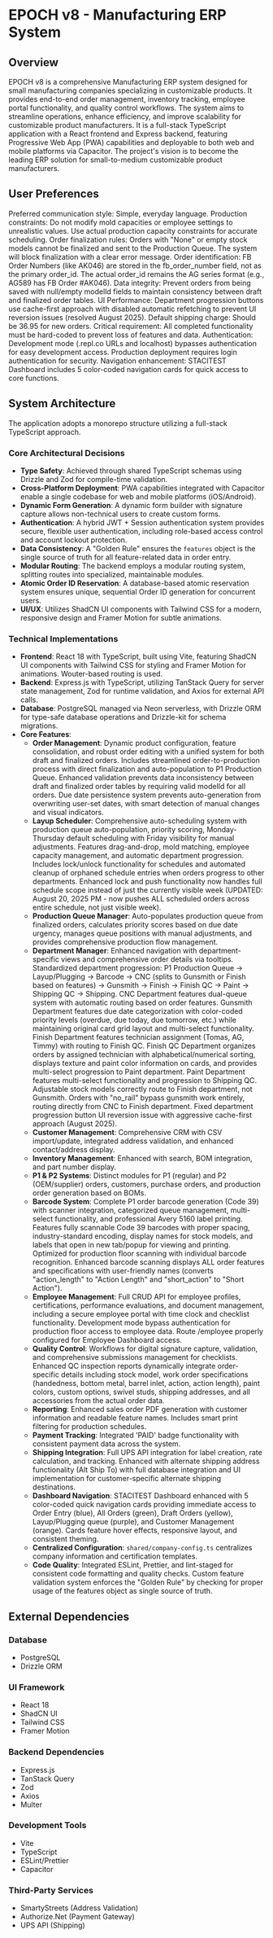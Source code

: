 # EPOCH v8 - Manufacturing ERP System

## Overview
EPOCH v8 is a comprehensive Manufacturing ERP system designed for small manufacturing companies specializing in customizable products. It provides end-to-end order management, inventory tracking, employee portal functionality, and quality control workflows. The system aims to streamline operations, enhance efficiency, and improve scalability for customizable product manufacturers. It is a full-stack TypeScript application with a React frontend and Express backend, featuring Progressive Web App (PWA) capabilities and deployable to both web and mobile platforms via Capacitor. The project's vision is to become the leading ERP solution for small-to-medium customizable product manufacturers.

## User Preferences
Preferred communication style: Simple, everyday language.
Production constraints: Do not modify mold capacities or employee settings to unrealistic values. Use actual production capacity constraints for accurate scheduling.
Order finalization rules: Orders with "None" or empty stock models cannot be finalized and sent to the Production Queue. The system will block finalization with a clear error message.
Order identification: FB Order Numbers (like AK046) are stored in the fb_order_number field, not as the primary order_id. The actual order_id remains the AG series format (e.g., AG589 has FB Order #AK046).
Data integrity: Prevent orders from being saved with null/empty modelId fields to maintain consistency between draft and finalized order tables.
UI Performance: Department progression buttons use cache-first approach with disabled automatic refetching to prevent UI reversion issues (resolved August 2025).
Default shipping charge: Should be 36.95 for new orders.
Critical requirement: All completed functionality must be hard-coded to prevent loss of features and data.
Authentication: Development mode (.repl.co URLs and localhost) bypasses authentication for easy development access. Production deployment requires login authentication for security.
Navigation enhancement: STACITEST Dashboard includes 5 color-coded navigation cards for quick access to core functions.

## System Architecture
The application adopts a monorepo structure utilizing a full-stack TypeScript approach.

### Core Architectural Decisions
-   **Type Safety**: Achieved through shared TypeScript schemas using Drizzle and Zod for compile-time validation.
-   **Cross-Platform Deployment**: PWA capabilities integrated with Capacitor enable a single codebase for web and mobile platforms (iOS/Android).
-   **Dynamic Form Generation**: A dynamic form builder with signature capture allows non-technical users to create custom forms.
-   **Authentication**: A hybrid JWT + Session authentication system provides secure, flexible user authentication, including role-based access control and account lockout protection.
-   **Data Consistency**: A "Golden Rule" ensures the `features` object is the single source of truth for all feature-related data in order entry.
-   **Modular Routing**: The backend employs a modular routing system, splitting routes into specialized, maintainable modules.
-   **Atomic Order ID Reservation**: A database-based atomic reservation system ensures unique, sequential Order ID generation for concurrent users.
-   **UI/UX**: Utilizes ShadCN UI components with Tailwind CSS for a modern, responsive design and Framer Motion for subtle animations.

### Technical Implementations
-   **Frontend**: React 18 with TypeScript, built using Vite, featuring ShadCN UI components with Tailwind CSS for styling and Framer Motion for animations. Wouter-based routing is used.
-   **Backend**: Express.js with TypeScript, utilizing TanStack Query for server state management, Zod for runtime validation, and Axios for external API calls.
-   **Database**: PostgreSQL managed via Neon serverless, with Drizzle ORM for type-safe database operations and Drizzle-kit for schema migrations.
-   **Core Features**:
    -   **Order Management**: Dynamic product configuration, feature consolidation, and robust order editing with a unified system for both draft and finalized orders. Includes streamlined order-to-production process with direct finalization and auto-population to P1 Production Queue. Enhanced validation prevents data inconsistency between draft and finalized order tables by requiring valid modelId for all orders. Due date persistence system prevents auto-generation from overwriting user-set dates, with smart detection of manual changes and visual indicators.
    -   **Layup Scheduler**: Comprehensive auto-scheduling system with production queue auto-population, priority scoring, Monday-Thursday default scheduling with Friday visibility for manual adjustments. Features drag-and-drop, mold matching, employee capacity management, and automatic department progression. Includes lock/unlock functionality for schedules and automated cleanup of orphaned schedule entries when orders progress to other departments. Enhanced lock and push functionality now handles full schedule scope instead of just the currently visible week (UPDATED: August 20, 2025 PM - now pushes ALL scheduled orders across entire schedule, not just visible week).
    -   **Production Queue Manager**: Auto-populates production queue from finalized orders, calculates priority scores based on due date urgency, manages queue positions with manual adjustments, and provides comprehensive production flow management.
    -   **Department Manager**: Enhanced navigation with department-specific views and comprehensive order details via tooltips. Standardized department progression: P1 Production Queue → Layup/Plugging → Barcode → CNC (splits to Gunsmith or Finish based on features) → Gunsmith → Finish → Finish QC → Paint → Shipping QC → Shipping. CNC Department features dual-queue system with automatic routing based on order features. Gunsmith Department features due date categorization with color-coded priority levels (overdue, due today, due tomorrow, etc.) while maintaining original card grid layout and multi-select functionality. Finish Department features technician assignment (Tomas, AG, Timmy) with routing to Finish QC. Finish QC Department organizes orders by assigned technician with alphabetical/numerical sorting, displays texture and paint color information on cards, and provides multi-select progression to Paint department. Paint Department features multi-select functionality and progression to Shipping QC. Adjustable stock models correctly route to Finish department, not Gunsmith. Orders with "no_rail" bypass gunsmith work entirely, routing directly from CNC to Finish department. Fixed department progression button UI reversion issue with aggressive cache-first approach (August 2025).
    -   **Customer Management**: Comprehensive CRM with CSV import/update, integrated address validation, and enhanced contact/address display.
    -   **Inventory Management**: Enhanced with search, BOM integration, and part number display.
    -   **P1 & P2 Systems**: Distinct modules for P1 (regular) and P2 (OEM/supplier) orders, customers, purchase orders, and production order generation based on BOMs.
    -   **Barcode System**: Complete P1 order barcode generation (Code 39) with scanner integration, categorized queue management, multi-select functionality, and professional Avery 5160 label printing. Features fully scannable Code 39 barcodes with proper spacing, industry-standard encoding, display names for stock models, and labels that open in new tab/popup for viewing and printing. Optimized for production floor scanning with individual barcode recognition. Enhanced barcode scanning displays ALL order features and specifications with user-friendly names (converts "action_length" to "Action Length" and "short_action" to "Short Action").
    -   **Employee Management**: Full CRUD API for employee profiles, certifications, performance evaluations, and document management, including a secure employee portal with time clock and checklist functionality. Development mode bypass authentication for production floor access to employee data. Route /employee properly configured for Employee Dashboard access.
    -   **Quality Control**: Workflows for digital signature capture, validation, and comprehensive submissions management for checklists. Enhanced QC inspection reports dynamically integrate order-specific details including stock model, work order specifications (handedness, bottom metal, barrel inlet, action, action length), paint colors, custom options, swivel studs, shipping addresses, and all accessories from the actual order data.
    -   **Reporting**: Enhanced sales order PDF generation with customer information and readable feature names. Includes smart print filtering for production schedules.
    -   **Payment Tracking**: Integrated 'PAID' badge functionality with consistent payment data across the system.
    -   **Shipping Integration**: Full UPS API integration for label creation, rate calculation, and tracking. Enhanced with alternate shipping address functionality (Alt Ship To) with full database integration and UI implementation for customer-specific alternate shipping destinations.
    -   **Dashboard Navigation**: STACITEST Dashboard enhanced with 5 color-coded quick navigation cards providing immediate access to Order Entry (blue), All Orders (green), Draft Orders (yellow), Layup/Plugging queue (purple), and Customer Management (orange). Cards feature hover effects, responsive layout, and consistent theming.
    -   **Centralized Configuration**: `shared/company-config.ts` centralizes company information and certification templates.
    -   **Code Quality**: Integrated ESLint, Prettier, and lint-staged for consistent code formatting and quality checks. Custom feature validation system enforces the "Golden Rule" by checking for proper usage of the features object as single source of truth.

## External Dependencies

### Database
-   PostgreSQL
-   Drizzle ORM

### UI Framework
-   React 18
-   ShadCN UI
-   Tailwind CSS
-   Framer Motion

### Backend Dependencies
-   Express.js
-   TanStack Query
-   Zod
-   Axios
-   Multer

### Development Tools
-   Vite
-   TypeScript
-   ESLint/Prettier
-   Capacitor

### Third-Party Services
-   SmartyStreets (Address Validation)
-   Authorize.Net (Payment Gateway)
-   UPS API (Shipping)